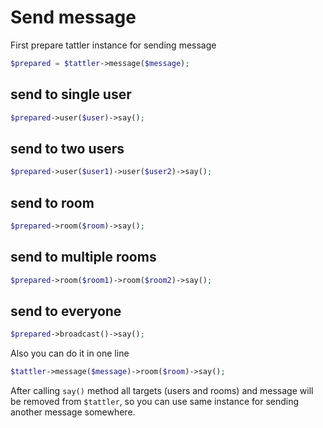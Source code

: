 # Send message
 
First prepare tattler instance for sending message
```php
$prepared = $tattler->message($message);
``` 

## send to single user

```php
$prepared->user($user)->say();
```

## send to two users
```php
$prepared->user($user1)->user($user2)->say();
```

## send to room
```php
$prepared->room($room)->say();
```

## send to multiple rooms
```php
$prepared->room($room1)->room($room2)->say();
```

## send to everyone
```php
$prepared->broadcast()->say();
```

Also you can do it in one line
```php
$tattler->message($message)->room($room)->say();
```

After calling `say()` method all targets (users and rooms) and message will be removed from `$tattler`,
so you can use same instance for sending another message somewhere.